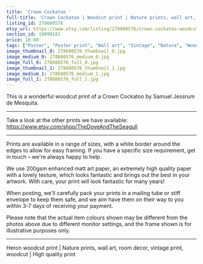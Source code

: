 ```yaml
---
title: 'Crown Cockatoo '
full-title: 'Crown Cockatoo | Woodcut print | Nature prints, wall art, room decor, vintage print, woodcut print, parrot | High quality print'
listing_id: 278680576
etsy_url: https://www.etsy.com/listing/278680576/crown-cockatoo-woodcut-print-nature?utm_source=site&utm_medium=api&utm_campaign=api
section_id: 19099181
price: 10.60
tags: ["Poster", "Poster print", "Wall art", "Vintage", "Nature", "Woodcut", "Nature print", "Wildlife print", "Black and white", "Vintage print", "Parrot", "Cockatoo", "High quality print"]
image_thumbnail_0: 278680576_thumbnail_0.jpg
image_medium_0: 278680576_medium_0.jpg
image_full_0: 278680576_full_0.jpg
image_thumbnail_1: 278680576_thumbnail_1.jpg
image_medium_1: 278680576_medium_1.jpg
image_full_1: 278680576_full_1.jpg
---
```

This is a wonderful woodcut print of a Crown Cockatoo by Samuel Jessrum de Mesquita.

---

Take a look at the other prints we have available:
https://www.etsy.com/shop/TheDoveAndTheSeagull

---

Prints are available in a range of sizes, with a white border around the edges to allow for easy framing. If you have a specific size requirement, get in touch – we&#39;re always happy to help.

We use 200gsm enhanced matt art paper, an extremely high quality paper with a lovely texture, which looks fantastic and brings out the best in your artwork. With care, your print will look fantastic for many years!

When posting, we&#39;ll carefully pack your prints in a mailing tube or stiff envelope to keep them safe, and we aim have them on their way to you within 3-7 days of receiving your payment.

Please note that the actual item colours shown may be different from the photos above due to different monitor settings, and the frame shown is for illustrative purposes only.

---

Heron woodcut print | Nature prints, wall art, room decor, vintage print, woodcut | High quality print
